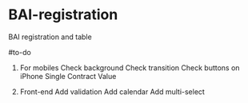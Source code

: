 # BAI-registration
BAI registration and table


#to-do
1. For mobiles
    Check background
    Check transition
    Check buttons on iPhone
    Single Contract Value

2. Front-end
    Add validation
    Add calendar
    Add multi-select
    
